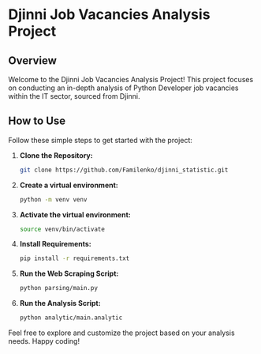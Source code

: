 # Djinni Job Vacancies Analysis Project

## Overview

Welcome to the Djinni Job Vacancies Analysis Project! This project focuses on conducting an in-depth analysis of Python Developer job vacancies within the IT sector, sourced from Djinni.

## How to Use

Follow these simple steps to get started with the project:

1. **Clone the Repository:**
    ```bash
    git clone https://github.com/Familenko/djinni_statistic.git
    ```
   
2. **Create a virtual environment:**
    ```bash
    python -m venv venv
    ```
   
3. **Activate the virtual environment:**
    ```bash
    source venv/bin/activate
    ```

4. **Install Requirements:**
    ```bash
    pip install -r requirements.txt
    ```

5. **Run the Web Scraping Script:**
    ```bash
    python parsing/main.py
    ```

6. **Run the Analysis Script:**
    ```bash
    python analytic/main.analytic
    ```

Feel free to explore and customize the project based on your analysis needs. Happy coding!

